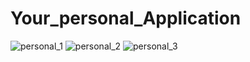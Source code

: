 # Your_personal_Application


![personal_1](https://user-images.githubusercontent.com/60876387/91301153-15955000-e7c2-11ea-960e-925bc018cbc6.PNG)
![personal_2](https://user-images.githubusercontent.com/60876387/91301161-16c67d00-e7c2-11ea-906b-d1690361c0e6.PNG)
![personal_3](https://user-images.githubusercontent.com/60876387/91301163-17f7aa00-e7c2-11ea-9ae8-abf28f0c16c8.PNG)

